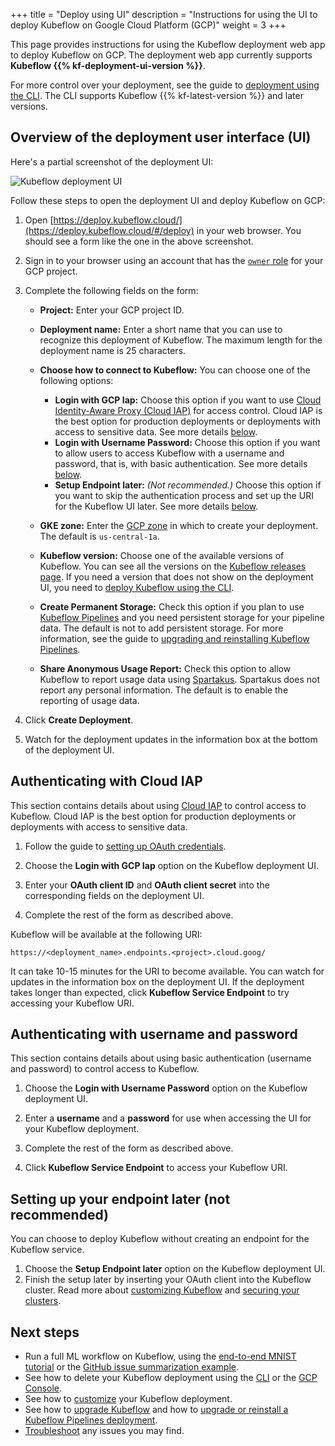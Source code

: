 +++
title = "Deploy using UI"
description = "Instructions for using the UI to deploy Kubeflow on Google Cloud Platform (GCP)"
weight = 3
+++

This page provides instructions for using the Kubeflow deployment web app to
deploy Kubeflow on GCP. The deployment web app currently supports
**Kubeflow {{% kf-deployment-ui-version %}}**.

For more control over your deployment, see the guide to 
[deployment using the CLI](/docs/gke/deploy/deploy-cli).
The CLI supports Kubeflow {{% kf-latest-version %}} and later versions.

## Overview of the deployment user interface (UI)

Here's a partial screenshot of the deployment UI:

<img src="/docs/images/kubeflow-deployment.png" 
  alt="Kubeflow deployment UI"
  class="mt-3 mb-3 border border-info rounded">

Follow these steps to open the deployment UI and deploy Kubeflow on GCP:

1. Open [https://deploy.kubeflow.cloud/](https://deploy.kubeflow.cloud/#/deploy)
  in your web browser. You should see a form like the one in the above
  screenshot.
1. Sign in to your browser using an account that has the 
  [`owner` role](https://cloud.google.com/iam/docs/understanding-roles) 
  for your GCP project.
1. Complete the following fields on the form:

    * **Project:** Enter your GCP project ID.
    * **Deployment name:** Enter a short name that you can use to recognize this 
      deployment of Kubeflow.
      The maximum length for the deployment name is 25 characters.
    * **Choose how to connect to Kubeflow:** You can choose one of the
      following options:

      * **Login with GCP Iap:** Choose this option if you want to use [Cloud 
        Identity-Aware Proxy (Cloud
        IAP)](https://cloud.google.com/iap/docs/) for access control.
        Cloud IAP is the best option for production deployments or deployments 
        with access to sensitive data. See more details [below](#cloud-iap).
      * **Login with Username Password:** Choose this option if you want to
        allow users to access Kubeflow with a username and password, that is,
        with basic authentication. See more details [below](#basic-auth).
      * **Setup Endpoint later:** *(Not recommended.)* Choose this option if you 
        want to skip the authentication process and set up the URI for the 
        Kubeflow UI later. See more details [below](#later-auth).

    * **GKE zone:** Enter the 
      [GCP zone](https://cloud.google.com/compute/docs/regions-zones/) in which 
      to create your deployment. The default is `us-central-1a`.
    * **Kubeflow version:** Choose one of the available versions of Kubeflow.
      You can see all the versions on the 
      [Kubeflow releases page](https://github.com/kubeflow/kubeflow/releases/).
      If you need a version that does not show on the deployment UI, you need to
      [deploy Kubeflow using the CLI](/docs/gke/deploy/deploy-cli).
    * **Create Permanent Storage:** Check this option if you plan to use 
      [Kubeflow Pipelines](/docs/pipelines/pipelines-overview/) and you need 
      persistent storage for your pipeline data. The default is not to add
      persistent storage. For more information, see the guide to
      [upgrading and reinstalling Kubeflow Pipelines](/docs/pipelines/upgrade/).
    * **Share Anonymous Usage Report:** Check this option to allow Kubeflow to
      report usage data using [Spartakus](https://github.com/kubernetes-incubator/spartakus). Spartakus does not report any personal information. The 
      default is to enable the reporting of usage data.

1. Click **Create Deployment**.

1. Watch for the deployment updates in the information box at the bottom of the 
  deployment UI.

<a id="cloud-iap"></a>
## Authenticating with Cloud IAP

This section contains details about using [Cloud 
IAP](https://cloud.google.com/iap/docs/) to control access to Kubeflow. 
Cloud IAP is the best option for production deployments or deployments with 
access to sensitive data.

1. Follow the guide to [setting up OAuth 
  credentials](/docs/gke/deploy/oauth-setup/).

1. Choose the **Login with GCP Iap** option on the Kubeflow deployment UI.

1. Enter your **OAuth client ID** and **OAuth client secret** into the
  corresponding fields on the deployment UI.

1. Complete the rest of the form as described above.

Kubeflow will be available at the following URI:

```
https://<deployment_name>.endpoints.<project>.cloud.goog/
```

It can take 10-15 minutes for the URI to become available. You can watch
for updates in the information box on the deployment UI. If the deployment
takes longer than expected, click **Kubeflow Service Endpoint** to try
accessing your Kubeflow URI.

<a id="basic-auth"></a>
## Authenticating with username and password

This section contains details about using basic authentication (username and
password) to control access to Kubeflow. 

1. Choose the **Login with Username Password** option on the Kubeflow deployment UI.

1. Enter a **username** and a **password** for use when accessing the UI for
  your Kubeflow deployment.

1. Complete the rest of the form as described above.

1. Click **Kubeflow Service Endpoint** to access your Kubeflow URI.

<a id="later-auth"></a>
## Setting up your endpoint later (not recommended)

You can choose to deploy Kubeflow without creating an endpoint for the Kubeflow
service.

1. Choose the **Setup Endpoint later** option on the Kubeflow deployment UI.
1. Finish the setup later by inserting your OAuth client into the
  Kubeflow cluster. Read more about 
  [customizing Kubeflow](/docs/gke/customizing-gke/) and
  [securing your clusters](/docs/gke/private-clusters/).

## Next steps

* Run a full ML workflow on Kubeflow, using the
  [end-to-end MNIST tutorial](/docs/gke/gcp-e2e/) or the
  [GitHub issue summarization 
  example](https://github.com/kubeflow/examples/tree/master/github_issue_summarization).
* See how to delete your Kubeflow deployment using the 
  [CLI](/docs/gke/deploy/delete-cli) 
   or the [GCP Console](/docs/gke/deploy/delete-ui).
* See how to [customize](/docs/gke/customizing-gke) your Kubeflow 
  deployment.
* See how to [upgrade Kubeflow](/docs/upgrading/upgrade/) and how to 
  [upgrade or reinstall a Kubeflow Pipelines 
  deployment](/docs/pipelines/upgrade/).
* [Troubleshoot](/docs/gke/troubleshooting-gke) any issues you may
  find.
